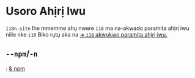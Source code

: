 # Usoro Ahịrị Iwu

`i18n.site` Ihe mmemme ahụ nwere `i18` ma na-akwado paramita ahịrị iwu niile nke `i18` Biko rụtụ aka na [➔ `i18` akwụkwọ paramita ahịrị iwu.](/i18/cli)

## `--npm`/`-n`

: [& npm](/i18n.site/use#npm)